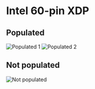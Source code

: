 # Intel 60-pin XDP
## Populated
![Populated 1](https://github.com/Necrosys/x86-JTAG-Information/blob/master/Connector/XDP/XDP_P.jpg)
![Populated 2](https://github.com/Necrosys/x86-JTAG-Information/blob/master/Connector/XDP/XDP_P2.jpg)
## Not populated
![Not populated](https://github.com/Necrosys/x86-JTAG-Information/blob/master/Connector/XDP/XDP_NP.jpg)
